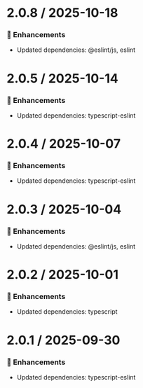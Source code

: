 # 2.0.8 / 2025-10-18

### :tada: Enhancements
- Updated dependencies: @eslint/js, eslint

# 2.0.5 / 2025-10-14

### :tada: Enhancements
- Updated dependencies: typescript-eslint

# 2.0.4 / 2025-10-07

### :tada: Enhancements
- Updated dependencies: typescript-eslint

# 2.0.3 / 2025-10-04

### :tada: Enhancements
- Updated dependencies: @eslint/js, eslint

# 2.0.2 / 2025-10-01

### :tada: Enhancements
- Updated dependencies: typescript

# 2.0.1 / 2025-09-30

### :tada: Enhancements
- Updated dependencies: typescript-eslint

